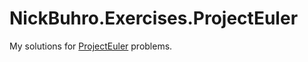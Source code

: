 # NickBuhro.Exercises.ProjectEuler

My solutions for [ProjectEuler](https://projecteuler.net) problems.
